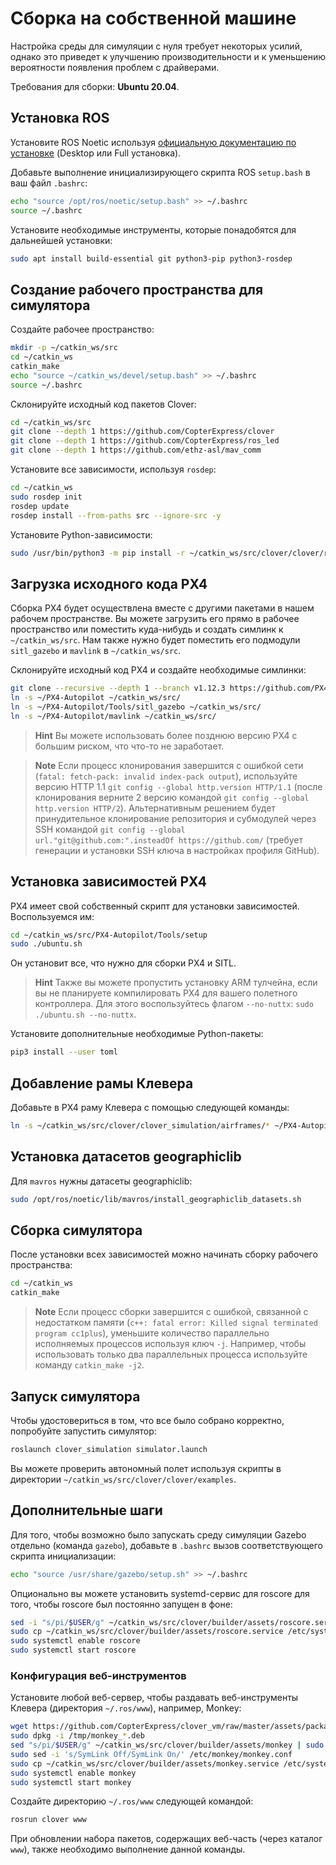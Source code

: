 # Сборка на собственной машине

Настройка среды для симуляции с нуля требует некоторых усилий, однако это приведет к улучшению производительности и к уменьшению вероятности появления проблем с драйверами.

<!-- > **Hint** Смотрите актуальный набор команд установки необходимого ПО для запуска симулятора Клевера в скрипте сборки виртуальной машины с симулятором: [`install_software.sh`](https://github.com/CopterExpress/clover_vm/blob/master/scripts/install_software.sh). -->

Требования для сборки: **Ubuntu 20.04**.

## Установка ROS

Установите ROS Noetic используя [официальную документацию по установке](http://wiki.ros.org/noetic/Installation/Ubuntu) (Desktop или Full установка).

Добавьте выполнение инициализирующего скрипта ROS `setup.bash` в ваш файл `.bashrc`:

```bash
echo "source /opt/ros/noetic/setup.bash" >> ~/.bashrc
source ~/.bashrc
```

Установите необходимые инструменты, которые понадобятся для дальнейшей установки:

```bash
sudo apt install build-essential git python3-pip python3-rosdep
```

## Создание рабочего пространства для симулятора

Создайте рабочее пространство:

```bash
mkdir -p ~/catkin_ws/src
cd ~/catkin_ws
catkin_make
echo "source ~/catkin_ws/devel/setup.bash" >> ~/.bashrc
source ~/.bashrc
```

Склонируйте исходный код пакетов Clover:

```bash
cd ~/catkin_ws/src
git clone --depth 1 https://github.com/CopterExpress/clover
git clone --depth 1 https://github.com/CopterExpress/ros_led
git clone --depth 1 https://github.com/ethz-asl/mav_comm
```

Установите все зависимости, используя `rosdep`:

```bash
cd ~/catkin_ws
sudo rosdep init
rosdep update
rosdep install --from-paths src --ignore-src -y
```

Установите Python-зависимости:

```bash
sudo /usr/bin/python3 -m pip install -r ~/catkin_ws/src/clover/clover/requirements.txt
```

## Загрузка исходного кода PX4

Сборка PX4 будет осуществлена вместе с другими пакетами в нашем рабочем пространстве. Вы можете загрузить его прямо в рабочее пространство или поместить куда-нибудь и создать симлинк к `~/catkin_ws/src`. Нам также нужно будет поместить его подмодули `sitl_gazebo` и `mavlink` в `~/catkin_ws/src`.

Склонируйте исходный код PX4 и создайте необходимые симлинки:

```bash
git clone --recursive --depth 1 --branch v1.12.3 https://github.com/PX4/PX4-Autopilot.git ~/PX4-Autopilot
ln -s ~/PX4-Autopilot ~/catkin_ws/src/
ln -s ~/PX4-Autopilot/Tools/sitl_gazebo ~/catkin_ws/src/
ln -s ~/PX4-Autopilot/mavlink ~/catkin_ws/src/
```

> **Hint** Вы можете использовать более позднюю версию PX4 с большим риском, что что-то не заработает.

> **Note** Если процесс клонирования завершится с ошибкой сети (`fatal: fetch-pack: invalid index-pack output`), используйте версию HTTP 1.1 `git config --global http.version HTTP/1.1` (после клонирования верните 2 версию командой `git config --global http.version HTTP/2`). Альтернативным решением будет принудительное клонирование репозитория и субмодулей через SSH командой `git config --global url."git@github.com:".insteadOf https://github.com/` (требует генерации и установки SSH ключа в настройках профиля GitHub).

## Установка зависимостей PX4

PX4 имеет свой собственный скрипт для установки зависимостей. Воспользуемся им:

```bash
cd ~/catkin_ws/src/PX4-Autopilot/Tools/setup
sudo ./ubuntu.sh
```

Он установит все, что нужно для сборки PX4 и SITL.

> **Hint** Также вы можете пропустить установку ARM тулчейна, если вы не планируете компилировать PX4 для вашего полетного контроллера. Для этого воспользуйтесь флагом `--no-nuttx`: `sudo ./ubuntu.sh --no-nuttx`.

Установите дополнительные необходимые Python-пакеты:

```bash
pip3 install --user toml
```

## Добавление рамы Клевера

Добавьте в PX4 раму Клевера с помощью следующей команды:

```bash
ln -s ~/catkin_ws/src/clover/clover_simulation/airframes/* ~/PX4-Autopilot/ROMFS/px4fmu_common/init.d-posix/airframes/
```

## Установка датасетов geographiclib

Для `mavros` нужны датасеты geographiclib:

```bash
sudo /opt/ros/noetic/lib/mavros/install_geographiclib_datasets.sh
```

## Сборка симулятора

После установки всех зависимостей можно начинать сборку рабочего пространства:

```bash
cd ~/catkin_ws
catkin_make
```

> **Note** Если процесс сборки завершится с ошибкой, связанной с недостатком памяти (`c++: fatal error: Killed signal terminated program cc1plus`), уменьшите количество параллельно исполняемых процессов используя ключ `-j`. Например, чтобы использовать только два параллельных процесса используйте команду `catkin_make -j2`.

## Запуск симулятора

Чтобы удостовериться в том, что все было собрано корректно, попробуйте запустить симулятор:

```bash
roslaunch clover_simulation simulator.launch
```

Вы можете проверить автономный полет используя скрипты в директории `~/catkin_ws/src/clover/clover/examples`.

## Дополнительные шаги

Для того, чтобы возможно было запускать среду симуляции Gazebo отдельно (команда `gazebo`), добавьте в `.bashrc` вызов соответствующего скрипта инициализации:

```bash
echo "source /usr/share/gazebo/setup.sh" >> ~/.bashrc
```

Опционально вы можете установить systemd-сервис для roscore для того, чтобы roscore был постоянно запущен в фоне:

```bash
sed -i "s/pi/$USER/g" ~/catkin_ws/src/clover/builder/assets/roscore.service
sudo cp ~/catkin_ws/src/clover/builder/assets/roscore.service /etc/systemd/system
sudo systemctl enable roscore
sudo systemctl start roscore
```

### Конфигурация веб-инструментов

Установите любой веб-сервер, чтобы раздавать веб-инструменты Клевера (директория `~/.ros/www`), например, Monkey:

```bash
wget https://github.com/CopterExpress/clover_vm/raw/master/assets/packages/monkey_1.6.9-1_$(dpkg --print-architecture).deb -P /tmp
sudo dpkg -i /tmp/monkey_*.deb
sed "s/pi/$USER/g" ~/catkin_ws/src/clover/builder/assets/monkey | sudo tee /etc/monkey/sites/default
sudo sed -i 's/SymLink Off/SymLink On/' /etc/monkey/monkey.conf
sudo cp ~/catkin_ws/src/clover/builder/assets/monkey.service /etc/systemd/system/monkey.service
sudo systemctl enable monkey
sudo systemctl start monkey
```

Создайте директорию `~/.ros/www` следующей командой:

```bash
rosrun clover www
```

При обновлении набора пакетов, содержащих веб-часть (через каталог `www`), также необходимо выполнение данной команды.
